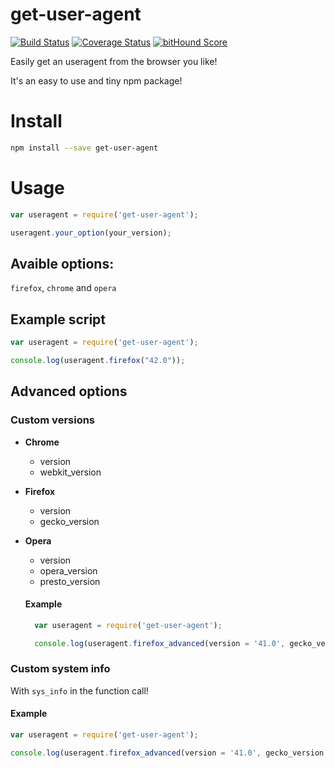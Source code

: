 # get-user-agent
[![Build Status](https://travis-ci.org/fscherwi/get-user-agent.svg?branch=master)](https://travis-ci.org/fscherwi/get-user-agent) [![Coverage Status](https://coveralls.io/repos/fscherwi/get-user-agent/badge.svg?branch=master&service=github)](https://coveralls.io/github/fscherwi/get-user-agent?branch=master) [![bitHound Score](https://www.bithound.io/github/fscherwi/get-user-agent/badges/score.svg)](https://www.bithound.io/github/fscherwi/get-user-agent)

Easily get an useragent from the browser you like!

It's an easy to use and tiny npm package!

# Install

```sh
npm install --save get-user-agent
```

# Usage

```js
var useragent = require('get-user-agent');

useragent.your_option(your_version);
```

## Avaible options:
`firefox`, `chrome` and `opera`

## Example script

```js
var useragent = require('get-user-agent');

console.log(useragent.firefox("42.0"));
```

## Advanced options
### Custom versions
- **Chrome**
  - version
  - webkit_version

- **Firefox**
  - version
  - gecko_version

- **Opera**
  - version
  - opera_version
  - presto_version

  #### Example

  ```js
    var useragent = require('get-user-agent');

    console.log(useragent.firefox_advanced(version = '41.0', gecko_version = '20100101'));
  ```

### Custom system info
With `sys_info` in the function call!

  #### Example

  ```js
  var useragent = require('get-user-agent');

  console.log(useragent.firefox_advanced(version = '41.0', gecko_version = '20100101', sys_info='Macintosh; Intel Mac OS X 10.11'));
  ```
